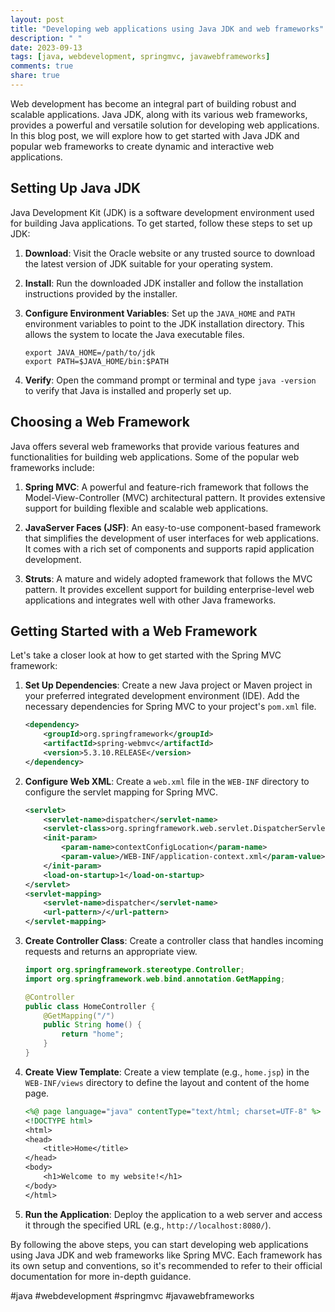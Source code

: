 ```yaml
---
layout: post
title: "Developing web applications using Java JDK and web frameworks"
description: " "
date: 2023-09-13
tags: [java, webdevelopment, springmvc, javawebframeworks]
comments: true
share: true
---
```


Web development has become an integral part of building robust and scalable applications. Java JDK, along with its various web frameworks, provides a powerful and versatile solution for developing web applications. In this blog post, we will explore how to get started with Java JDK and popular web frameworks to create dynamic and interactive web applications.

## Setting Up Java JDK

Java Development Kit (JDK) is a software development environment used for building Java applications. To get started, follow these steps to set up JDK:

1. **Download**: Visit the Oracle website or any trusted source to download the latest version of JDK suitable for your operating system.

2. **Install**: Run the downloaded JDK installer and follow the installation instructions provided by the installer.

3. **Configure Environment Variables**: Set up the `JAVA_HOME` and `PATH` environment variables to point to the JDK installation directory. This allows the system to locate the Java executable files.

   ```
   export JAVA_HOME=/path/to/jdk
   export PATH=$JAVA_HOME/bin:$PATH
   ```

4. **Verify**: Open the command prompt or terminal and type `java -version` to verify that Java is installed and properly set up.

## Choosing a Web Framework

Java offers several web frameworks that provide various features and functionalities for building web applications. Some of the popular web frameworks include:

1. **Spring MVC**: A powerful and feature-rich framework that follows the Model-View-Controller (MVC) architectural pattern. It provides extensive support for building flexible and scalable web applications.

2. **JavaServer Faces (JSF)**: An easy-to-use component-based framework that simplifies the development of user interfaces for web applications. It comes with a rich set of components and supports rapid application development.

3. **Struts**: A mature and widely adopted framework that follows the MVC pattern. It provides excellent support for building enterprise-level web applications and integrates well with other Java frameworks.

## Getting Started with a Web Framework

Let's take a closer look at how to get started with the Spring MVC framework:

1. **Set Up Dependencies**: Create a new Java project or Maven project in your preferred integrated development environment (IDE). Add the necessary dependencies for Spring MVC to your project's `pom.xml` file.

   ```xml
   <dependency>
       <groupId>org.springframework</groupId>
       <artifactId>spring-webmvc</artifactId>
       <version>5.3.10.RELEASE</version>
   </dependency>
   ```

2. **Configure Web XML**: Create a `web.xml` file in the `WEB-INF` directory to configure the servlet mapping for Spring MVC.

   ```xml
   <servlet>
       <servlet-name>dispatcher</servlet-name>
       <servlet-class>org.springframework.web.servlet.DispatcherServlet</servlet-class>
       <init-param>
           <param-name>contextConfigLocation</param-name>
           <param-value>/WEB-INF/application-context.xml</param-value>
       </init-param>
       <load-on-startup>1</load-on-startup>
   </servlet>
   <servlet-mapping>
       <servlet-name>dispatcher</servlet-name>
       <url-pattern>/</url-pattern>
   </servlet-mapping>
   ```

3. **Create Controller Class**: Create a controller class that handles incoming requests and returns an appropriate view.

   ```java
   import org.springframework.stereotype.Controller;
   import org.springframework.web.bind.annotation.GetMapping;

   @Controller
   public class HomeController {
       @GetMapping("/")
       public String home() {
           return "home";
       }
   }
   ```

4. **Create View Template**: Create a view template (e.g., `home.jsp`) in the `WEB-INF/views` directory to define the layout and content of the home page.

   ```jsp
   <%@ page language="java" contentType="text/html; charset=UTF-8" %>
   <!DOCTYPE html>
   <html>
   <head>
       <title>Home</title>
   </head>
   <body>
       <h1>Welcome to my website!</h1>
   </body>
   </html>
   ```

5. **Run the Application**: Deploy the application to a web server and access it through the specified URL (e.g., `http://localhost:8080/`).

By following the above steps, you can start developing web applications using Java JDK and web frameworks like Spring MVC. Each framework has its own setup and conventions, so it's recommended to refer to their official documentation for more in-depth guidance.

#java #webdevelopment #springmvc #javawebframeworks